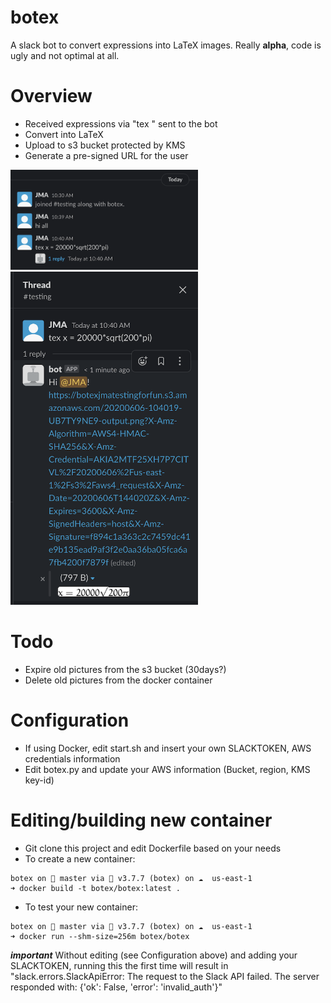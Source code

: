 # botex
 A slack bot to convert expressions into LaTeX images. Really **alpha**, code is ugly and not optimal at all.

# Overview
- Received expressions via "tex <expression>" sent to the bot
- Convert into LaTeX
- Upload to s3 bucket protected by KMS
- Generate a pre-signed URL for the user
 
 <img src="https://github.com/sourcefrenchy/botex/blob/master/s1.png?raw=true" width="300" /> <img src="https://github.com/sourcefrenchy/botex/blob/master/s2.png?raw=true" width="300" />
 
# Todo
- Expire old pictures from the s3 bucket (30days?)
- Delete old pictures from the docker container
 
# Configuration
- If using Docker, edit start.sh and insert your own SLACKTOKEN, AWS credentials information
- Edit botex.py and update your AWS information (Bucket, region, KMS key-id)

# Editing/building new container
- Git clone this project and edit Dockerfile based on your needs
- To create a new container:

```
botex on  master via 🐍 v3.7.7 (botex) on ☁️  us-east-1 
➜ docker build -t botex/botex:latest .
```

- To test your new container:
```
botex on  master via 🐍 v3.7.7 (botex) on ☁️  us-east-1 
➜ docker run --shm-size=256m botex/botex
```
***important*** Without editing (see Configuration above) and adding your SLACKTOKEN, running this the first time will result in "slack.errors.SlackApiError: The request to the Slack API failed. The server responded with: {'ok': False, 'error': 'invalid_auth'}"
